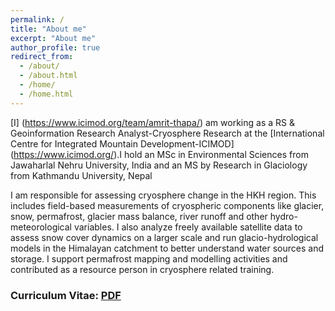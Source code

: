 ```yaml
---
permalink: /
title: "About me"
excerpt: "About me"
author_profile: true
redirect_from: 
  - /about/
  - /about.html
  - /home/
  - /home.html
---
```



[I] (https://www.icimod.org/team/amrit-thapa/) am working as a RS & Geoinformation Research Analyst-Cryosphere Research at the [International Centre for Integrated Mountain Development-ICIMOD] (https://www.icimod.org/).I hold an MSc in Environmental Sciences from Jawaharlal Nehru University, India and an MS by Research in Glaciology from Kathmandu University, Nepal

I am responsible for assessing cryosphere change in the HKH region. This includes field-based measurements of cryospheric components like glacier, snow, permafrost, glacier mass balance, river runoff and other hydro-meteorological variables. I also analyze freely available satellite data to assess snow cover dynamics on a larger scale and run glacio-hydrological models in the Himalayan catchment to better understand water sources and storage. I support permafrost mapping and modelling activities and contributed as a resource person in cryosphere related training.

### Curriculum Vitae: [PDF](https://amrit-thapa-2044.github.io/files/amrit_thapa_CV_AUG_2022.pdf) ###

